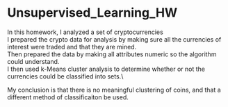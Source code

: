 # Unsupervised_Learning_HW
 
In this homework, I analyzed a set of cryptocurrencies\
I prepared the crypto data for analysis by making sure all the currencies of interest were traded and that they are mined.\
Then prepared the data by making all attributes numeric so the algorithm could understand.\
I then used k-Means cluster analysis to determine whether or not the currencies could be classified into sets.\

My conclusion is that there is no meaningful clustering of coins, and that a different method of classificaiton be used. 
